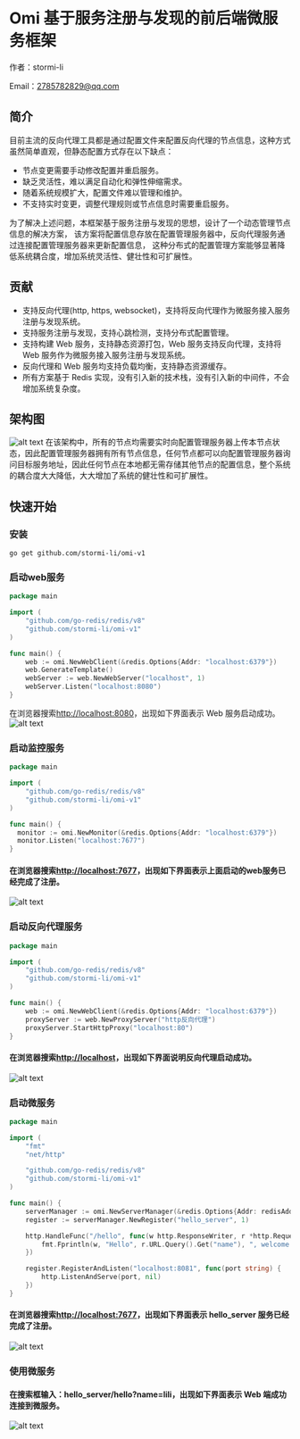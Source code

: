 # Omi 基于服务注册与发现的前后端微服务框架
作者：stormi-li 


Email：2785782829@qq.com
## 简介
目前主流的反向代理工具都是通过配置文件来配置反向代理的节点信息，这种方式虽然简单直观，但静态配置方式存在以下缺点：

* 节点变更需要手动修改配置并重启服务。
* 缺乏灵活性，难以满足自动化和弹性伸缩需求。
* 随着系统规模扩大，配置文件难以管理和维护。
* 不支持实时变更，调整代理规则或节点信息时需要重启服务。

为了解决上述问题，本框架基于服务注册与发现的思想，设计了一个动态管理节点信息的解决方案，
该方案将配置信息存放在配置管理服务器中，反向代理服务通过连接配置管理服务器来更新配置信息，
这种分布式的配置管理方案能够显著降低系统耦合度，增加系统灵活性、健壮性和可扩展性。
## 贡献
* 支持反向代理(http, https, websocket)，支持将反向代理作为微服务接入服务注册与发现系统。
* 支持服务注册与发现，支持心跳检测，支持分布式配置管理。
* 支持构建 Web 服务，支持静态资源打包，Web 服务支持反向代理，支持将 Web 服务作为微服务接入服务注册与发现系统。
* 反向代理和 Web 服务均支持负载均衡，支持静态资源缓存。
* 所有方案基于 Redis 实现，没有引入新的技术栈，没有引入新的中间件，不会增加系统复杂度。
## 架构图
![alt text](image.png)
在该架构中，所有的节点均需要实时向配置管理服务器上传本节点状态，因此配置管理服务器拥有所有节点信息，任何节点都可以向配置管理服务器询问目标服务地址，因此任何节点在本地都无需存储其他节点的配置信息，整个系统的耦合度大大降低，大大增加了系统的健壮性和可扩展性。
## 快速开始
### 安装
```shell 
go get github.com/stormi-li/omi-v1
```
### 启动web服务
```go
package main

import (
	"github.com/go-redis/redis/v8"
	"github.com/stormi-li/omi-v1"
)

func main() {
	web := omi.NewWebClient(&redis.Options{Addr: "localhost:6379"})
	web.GenerateTemplate()
	webServer := web.NewWebServer("localhost", 1)
	webServer.Listen("localhost:8080")
}
```
在浏览器搜索[http://localhost:8080](http://localhost:8080)，出现如下界面表示 Web 服务启动成功。
![alt text](image-1.png)
### 启动监控服务
```go
package main

import (
	"github.com/go-redis/redis/v8"
	"github.com/stormi-li/omi-v1"
)

func main() {
  monitor := omi.NewMonitor(&redis.Options{Addr: "localhost:6379"})
  monitor.Listen("localhost:7677")
}
```
#### 在浏览器搜索[http://localhost:7677](http://localhost:7677)，出现如下界面表示上面启动的web服务已经完成了注册。
![alt text](image-2.png)
### 启动反向代理服务
```go
package main

import (
	"github.com/go-redis/redis/v8"
	"github.com/stormi-li/omi-v1"
)

func main() {
	web := omi.NewWebClient(&redis.Options{Addr: "localhost:6379"})
	proxyServer := web.NewProxyServer("http反向代理")
	proxyServer.StartHttpProxy("localhost:80")
}
```
#### 在浏览器搜索[http://localhost](http://localhost)，出现如下界面说明反向代理启动成功。
![alt text](image-3.png)
### 启动微服务
```go
package main

import (
	"fmt"
	"net/http"

	"github.com/go-redis/redis/v8"
	"github.com/stormi-li/omi-v1"
)

func main() {
	serverManager := omi.NewServerManager(&redis.Options{Addr: redisAddr, Password: password})
	register := serverManager.NewRegister("hello_server", 1)

	http.HandleFunc("/hello", func(w http.ResponseWriter, r *http.Request) {
		fmt.Fprintln(w, "Hello", r.URL.Query().Get("name"), ", welcome to use omi")
	})

	register.RegisterAndListen("localhost:8081", func(port string) {
		http.ListenAndServe(port, nil)
	})
}
```
#### 在浏览器搜索[http://localhost:7677](http://localhost:7677)，出现如下界面表示 hello_server 服务已经完成了注册。
![alt text](image-4.png)
### 使用微服务
#### 在搜索框输入：hello_server/hello?name=lili，出现如下界面表示 Web 端成功连接到微服务。
![alt text](image-5.png)
